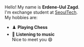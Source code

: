 
Hello! My name is **Erdene-Uul Zagd**.\
I'm exchange student at [SeoulTech](https://en.seoultech.ac.kr/).\
My hobbies are:
* :chess_pawn: **Playing Chess**
* :musical_note: **Listening to music**\
Nice to meet you :smile:
